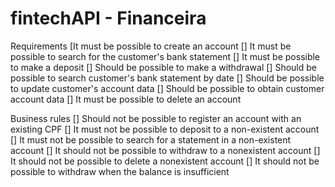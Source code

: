 # fintechAPI - Financeira

Requirements
[It must be possible to create an account
[] It must be possible to search for the customer's bank statement
[] It must be possible to make a deposit
[] Should be possible to make a withdrawal
[] Should be possible to search customer's bank statement by date
[] Should be possible to update customer's account data
[] Should be possible to obtain customer account data
[] It must be possible to delete an account

Business rules
[] Should not be possible to register an account with an existing CPF
[] It must not be possible to deposit to a non-existent account
[] It must not be possible to search for a statement in a non-existent account
[] It should not be possible to withdraw to a nonexistent account
[] It should not be possible to delete a nonexistent account
[] It should not be possible to withdraw when the balance is insufficient
